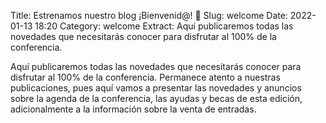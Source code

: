 Title: Estrenamos nuestro blog ¡Bienvenid@! 🎉
Slug: welcome
Date: 2022-01-13 18:20
Category: welcome
Extract: Aquí publicaremos todas las novedades que necesitarás conocer para disfrutar al 100% de la conferencia.


Aquí publicaremos todas las novedades que necesitarás conocer para disfrutar al 100% de la conferencia. Permanece atento a nuestras publicaciones, pues aquí vamos a presentar las novedades y anuncios sobre la agenda de la conferencia, las ayudas y becas de esta edición, adicionalmente a la información sobre la venta de entradas.
